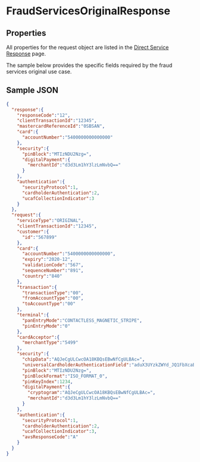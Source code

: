 # FraudServicesOriginalResponse

## Properties <a name="properties"></a>
All properties for the request object are listed in the [Direct Service Response](docs/models/DirectServiceResponse.md) page.

The sample below provides the specific fields required by the fraud services original use case.

## Sample JSON

```json
{
  "response":{
    "responseCode":"12",
    "clientTransactionId":"12345",
    "mastercardReferenceId":"0SBSAN",
    "card":{
      "accountNumber":"5400000000000000"
    },
    "security":{
      "pinBlock":"MTIzNDU2Nzg=",
      "digitalPayment":{
        "merchantId":"d3d3Lm1hY3lzLmNvbQ=="
      }
    },
    "authentication":{
      "securityProtocol":1,
      "cardholderAuthentication":2,
      "ucafCollectionIndicator":3
    }
  },
  "request":{
    "serviceType":"ORIGINAL",
    "clientTransactionId":"12345",
    "customer":{
      "id":"567899"
    },
    "card":{
      "accountNumber":"5400000000000000",
      "expiry":"2020-12",
      "validationCode":"567",
      "sequenceNumber":"891",
      "country":"840"
    },
    "transaction":{
      "transactionType":"00",
      "fromAccountType":"00",
      "toAccountType":"00"
    },
    "terminal":{
      "panEntryMode":"CONTACTLESS_MAGNETIC_STRIPE",
      "pinEntryMode":"0"
    },
    "cardAcceptor":{
      "merchantType":"5499"
    },
    "security":{
      "chipData":"AQJeCgULCwcOA18KBQsEBwNfCgULBAc=",
      "universalCardholderAuthenticationField":"aduX3UYzkZWYd_JQ1FbXcaBa",
      "pinBlock":"MTIzNDU2Nzg=",
      "pinBlockFormat":"ISO_FORMAT_0",
      "pinKeyIndex":1234,
      "digitalPayment":{
        "cryptogram":"AQJeCgULCwcOA18KBQsEBwNfCgULBAc=",
        "merchantId":"d3d3Lm1hY3lzLmNvbQ=="
      }
    },
    "authentication":{
      "securityProtocol":1,
      "cardholderAuthentication":2,
      "ucafCollectionIndicator":3,
      "avsResponseCode":"A"
    }
  }
}
```
